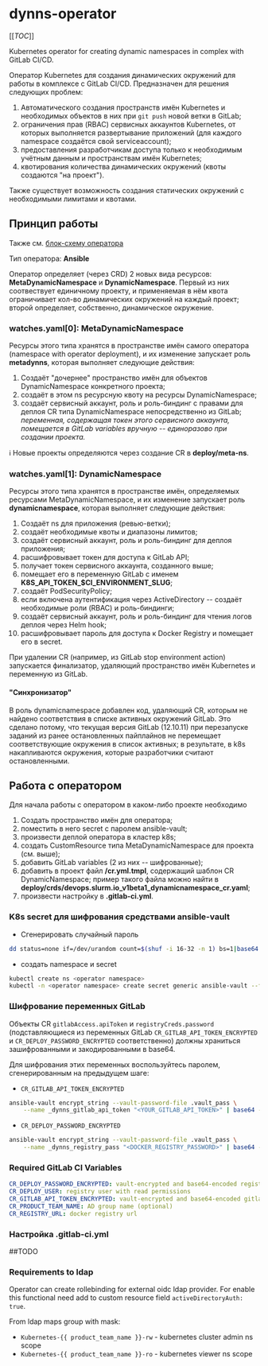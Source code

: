 dynns-operator
==============

[[_TOC_]]

Kubernetes operator for creating dynamic namespaces in complex with GitLab CI/CD.

Оператор Kubernetes для создания динамических окружений для работы в комплексе с GitLab CI/CD.
Предназначен для решения следующих проблем:

1. Автоматического создания пространств имён Kubernetes и необходимых объектов в них при
`git push` новой ветки в GitLab;
1. ограничения прав (RBAC) сервисных аккаунтов Kubernetes, от которых выполняется
развертывание приложений (для каждого namespace создаётся свой serviceaccount);
1. предоставления разработчикам доступа только к необходимым учётным данным и
пространствам имён Kubernetes;
1. квотирования количества динамических окружений (квоты создаются "на проект").

Также существует возможность создания статических окружений с необходимыми лимитами и квотами.

Принцип работы
--------------

Также см. [блок-схему оператора](docs/dynns-operator-flowchart.pdf)

Тип оператора: **Ansible**

Оператор определяет (через CRD) 2 новых вида ресурсов: **MetaDynamicNamespace** и **DynamicNamespace**.
Первый из них соотвествует единичному проекту, и применяемая в нём квота ограничивает кол-во
динамических окружений на каждый проект; второй определяет, собственно, динамическое окружение.

### watches.yaml[0]: MetaDynamicNamespace

Ресурсы этого типа хранятся в пространстве имён самого оператора (namespace with operator deployment),
и их изменение запускает роль **metadynns**, которая выполняет следующие действия:

1. Создаёт "дочернее" пространство имён для объектов DynamicNamespace конкретного проекта;
1. создаёт в этом ns ресурсную квоту на ресурсы DynamicNamespace;
1. создаёт сервисный аккаунт, роль и роль-биндинг с правами для деплоя CR типа DynamicNamespace
непосредственно из GitLab; _переменная, содержащая токен этого сервисного аккаунта, помещается
в GitLab variables вручную -- единоразово при создании проекта._

 :information_source: Новые проекты определяются через создание CR в **deploy/meta-ns**.

### watches.yaml[1]: DynamicNamespace

Ресурсы этого типа хранятся в пространстве имён, определяемых ресурсами MetaDynamicNamespace,
и их изменение запускает роль **dynamicnamespace**, которая выполняет следующие действия:

1. Создаёт ns для приложения (ревью-ветки);
1. создаёт необходимые квоты и диапазоны лимитов;
1. создаёт сервисный аккаунт, роль и роль-биндинг для деплоя приложения;
  1. расшифровывает токен для доступа к GitLab API;
  1. получает токен сервисного аккаунта, созданного выше;
  1. помещает его в переменную GitLab с именем **K8S_API_TOKEN_$CI_ENVIRONMENT_SLUG**;
1. создаёт PodSecurityPolicy;
1. если включена аутентификация через ActiveDirectory -- создаёт необходимые роли (RBAC)
и роль-биндинги;
1. создаёт сервисный аккаунт, роль и роль-биндинг для чтения логов деплоя через Helm hook;
1. расшифровывает пароль для доступа к Docker Registry и помещает его в secret.

При удалении CR (например, из GitLab stop environment action) запускается финализатор,
удаляющий пространство имён Kubernetes и переменную из GitLab.

#### "Синхронизатор"

В роль dynamicnamespace добавлен код, удаляющий CR, которым не найдено соответствия в списке
активных окружений GitLab. Это сделано потому, что текущая версия GitLab (12.10.11) при перезапуске
заданий из ранее остановленных пайплайнов не перемещает соответствующие окружения в список активных;
в результате, в k8s накапливаются окружения, которые разработчики считают остановленными.

Работа с оператором
-------------------

Для начала работы с оператором в каком-либо проекте необходимо

1. Создать пространство имён для оператора;
1. поместить в него secret с паролем ansible-vault;
1. произвести деплой оператора в кластер k8s;
1. создать CustomResource типа MetaDynamicNamespace для проекта (см. выше);
1. добавить GitLab variables (2 из них -- шифрованные);
1. добавить в проект файл **/cr.yml.tmpl**, содержащий шаблон CR DynamicNamespace; пример такого файла можно
найти в **deploy/crds/devops.slurm.io_v1beta1_dynamicnamespace_cr.yaml**;
1. произвести настройку в **.gitlab-ci.yml**.

### K8s secret для шифрования средствами ansible-vault

* Сгенерировать случайный пароль
```sh
dd status=none if=/dev/urandom count=$(shuf -i 16-32 -n 1) bs=1|base64 -w0 > .vault_pass
```
* создать namespace и secret
```sh
kubectl create ns <operator namespace>
kubectl -n <operator namespace> create secret generic ansible-vault --from-file=.vault_pass
```

### Шифрование переменных GitLab

Объекты CR `gitlabAccess.apiToken` и `registryCreds.password` (подставляющиеся из переменных GitLab
`CR_GITLAB_API_TOKEN_ENCRYPTED` и `CR_DEPLOY_PASSWORD_ENCRYPTED` соответственно) должны храниться
зашифрованными и закодированными в base64.

Для шифрования этих переменных воспользуйтесь паролем, сгенерированным на предыдущем шаге:

* `CR_GITLAB_API_TOKEN_ENCRYPTED`
```sh
ansible-vault encrypt_string --vault-password-file .vault_pass \
    --name _dynns_gitlab_api_token "<YOUR_GITLAB_API_TOKEN>" | base64 -w0; echo
```
* `CR_DEPLOY_PASSWORD_ENCRYPTED`
```sh
ansible-vault encrypt_string --vault-password-file .vault_pass \
    --name _dynns_registry_pass "<DOCKER_REGISTRY_PASSWORD>" | base64 -w0; echo
```

### Required GitLab CI Variables

```yaml
CR_DEPLOY_PASSWORD_ENCRYPTED: vault-encrypted and base64-encoded registryCreds.password
CR_DEPLOY_USER: registry user with read permissions
CR_GITLAB_API_TOKEN_ENCRYPTED: vault-encrypted and base64-encoded gitlabAccess.apiToken
CR_PRODUCT_TEAM_NAME: AD group name (optional)
CR_REGISTRY_URL: docker registry url
```

### Настройка .gitlab-ci.yml

##TODO

### Requirements to ldap

Operator can create rollebinding for external oidc ldap provider. For enable this functional need add to custom resource field `activeDirectoryAuth: true`.

From ldap maps group with mask:

* `Kubernetes-{{ product_team_name }}-rw` - kubernetes cluster admin ns scope
* `Kubernetes-{{ product_team_name }}-ro` - kubernetes viewer ns scope

